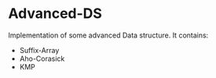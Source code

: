 # Advanced-DS
Implementation of some advanced Data structure.
It contains:
  - Suffix-Array
  - Aho-Corasick
  - KMP
